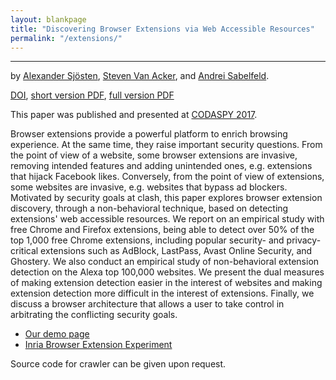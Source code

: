 ```yaml
---
layout: blankpage
title: "Discovering Browser Extensions via Web Accessible Resources"
permalink: "/extensions/"
---
```




------------------

by [Alexander Sjösten], [Steven Van Acker], and [Andrei Sabelfeld].

[DOI][DOI],
[short version PDF](/research/group/security/publications/2017/extensions/codaspy-17.pdf),
[full version PDF](/research/group/security/publications/2017/extensions/codaspy-17-full.pdf)

This paper was published and presented at [CODASPY 2017].

<div class="abstract">
Browser extensions provide a powerful platform to enrich browsing experience.
At the same time, they raise important security questions. From the point of
view of a website, some browser extensions are invasive, removing intended
features and adding unintended ones, e.g. extensions that hijack Facebook
likes. Conversely, from the point of view of extensions, some websites are
invasive, e.g. websites that bypass ad blockers. Motivated by security goals
at clash, this paper explores browser extension discovery, through a
non-behavioral technique, based on detecting extensions' web accessible
resources. We report on an empirical study with free Chrome and Firefox
extensions, being able to detect over 50% of the top 1,000 free Chrome
extensions, including popular security- and privacy-critical extensions such as
AdBlock, LastPass, Avast Online Security, and Ghostery.  We also conduct an
empirical study of non-behavioral extension detection on the Alexa top 100,000
websites. We present the dual measures of making extension detection easier in
the interest of websites and making extension detection more difficult in the
interest of extensions.  Finally, we discuss a browser architecture that allows
a user to take control in arbitrating the conflicting security goals.
</div>

* [Our demo page](http://blueberry-cobbler-11673.herokuapp.com/)
* [Inria Browser Extension Experiment](https://extensions.inrialpes.fr/)

Source code for crawler can be given upon request.


[CODASPY 2017]: http://www.codaspy.org/
[Steven Van Acker]: http://www.singularity.be
[Alexander Sjösten]: http://www.cse.chalmers.se/~sjosten/
[Andrei Sabelfeld]: http://www.cse.chalmers.se/~andrei
[DOI]: http://dx.doi.org/10.1145/3029806.3029820


